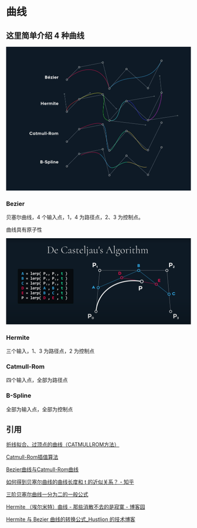 # 曲线

## 这里简单介绍 4 种曲线

![curves](curve.assets/curves.jpg)

### Bezier

贝塞尔曲线，4 个输入点，1，4 为路径点，2、3 为控制点。

曲线具有原子性

![bezier](curve.assets/bezier.png)

### Hermite

三个输入，1、3 为路径点，2 为控制点

### Catmull-Rom

四个输入点，全部为路径点

### B-Spline

全部为输入点，全部为控制点

## 引用

[折线拟合、过顶点的曲线（CATMULLROM方法）](https://www.freesion.com/article/6828246732/)

[Catmull-Rom插值算法](https://blog.csdn.net/wsf09/article/details/103453496)

[Bezier曲线与Catmull-Rom曲线](https://blog.csdn.net/u012154588/article/details/98977717)

[ 如何得到贝塞尔曲线的曲线长度和 t 的近似关系？ - 知乎](https://www.zhihu.com/question/27715729)

[三阶贝塞尔曲线一分为二的一般公式](http://www.360doc.com/content/16/0101/20/1489589\_524673502.shtml)

[Hermite （埃尔米特）曲线 - 那些消散不去的是寂寞 - 博客园](https://www.cnblogs.com/jqm304775992/p/5044728.html)

[Hermite 与 Bezier 曲线的转换公式_Hustlion 的技术博客](https://blog.csdn.net/techfield/article/details/113744152)
